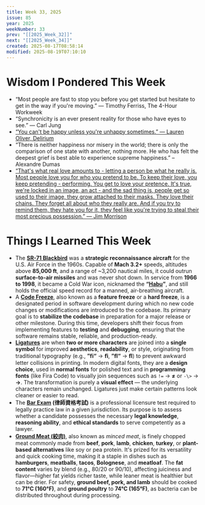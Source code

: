 ```yaml
---
title: Week 33, 2025
issue: 85
year: 2025
weekNumber: 33
prev: "[[2025_Week_32]]"
next: "[[2025_Week_34]]"
created: 2025-08-17T08:58:14
modified: 2025-08-19T07:10:10
---
```


# Wisdom I Pondered This Week

* “Most people are fast to stop you before you get started but hesitate to get in the way if you're moving.” ― Timothy Ferriss, The 4-Hour Workweek
* “Synchronicity is an ever present reality for those who have eyes to see.” — Carl Jung
* [“You can't be happy unless you're unhappy sometimes.” — Lauren Oliver, Delirium](https://www.goodreads.com/quotes/337860-you-can-t-be-happy-unless-you-re-unhappy-sometimes)
* “There is neither happiness nor misery in the world; there is only the comparison of one state with another, nothing more. He who has felt the deepest grief is best able to experience supreme happiness.” – Alexandre Dumas
* [“That's what real love amounts to - letting a person be what he really is. Most people love you for who you pretend to be. To keep their love, you keep pretending - performing. You get to love your pretence. It's true, we're locked in an image, an act - and the sad thing is, people get so used to their image, they grow attached to their masks. They love their chains. They forget all about who they really are. And if you try to remind them, they hate you for it, they feel like you're trying to steal their most precious possession.” — Jim Morrison](https://www.goodreads.com/quotes/295206-that-s-what-real-love-amounts-to---letting-a-person)

# Things I Learned This Week

* The [**SR-71 Blackbird**](https://www.google.com/search?q=SR-71+Blackbird) was a **strategic reconnaissance aircraft** for the U.S. Air Force in the 1960s. Capable of **Mach 3.2+** speeds, altitudes above **85,000 ft**, and a range of ~3,200 nautical miles, it could outrun **surface-to-air missiles** and was never shot down. In service from **1966 to 1998**, it became a Cold War icon, nicknamed the **“[Habu](https://www.google.com/search?q=Habu)”**, and still holds the official speed record for a manned, air-breathing aircraft.
* A [**Code Freeze**](https://www.google.com/search?q=code+freeze), also known as a **feature freeze** or a **hard freeze**, is a designated period in software development during which no new code changes or modifications are introduced to the codebase. Its primary goal is to **stabilize the codebase** in preparation for a major release or other milestone. During this time, developers shift their focus from implementing features to **testing** and **debugging**, ensuring that the software remains stable, reliable, and production-ready.
* [**Ligatures**](https://www.google.com/search?q=ligatures) are when **two or more characters** are joined into a **single symbol** for improved **aesthetics**, **readability**, or style, originating from traditional typography (e.g., **”fi“** → **ﬁ**, **”fl“** → **ﬂ**) to prevent awkward letter collisions in printing. In modern digital fonts, they are a **design choice**, used in **normal fonts** for polished text and in **programming fonts** (like Fira Code) to visually join sequences such as `!=` → **≠** or `-\>` → **→**. The transformation is purely a **visual effect** — the underlying characters remain unchanged. Ligatures just make certain patterns look cleaner or easier to read.
* The **[Bar Exam](https://en.wikipedia.org/wiki/Bar_examination) (律師資格考試)** is a professional licensure test required to legally practice law in a given jurisdiction. Its purpose is to assess whether a candidate possesses the necessary **legal knowledge**, **reasoning ability**, and **ethical standards** to serve competently as a lawyer.
* [**Ground Meat (絞肉)**](https://en.wikipedia.org/wiki/Ground_meat), also known as _minced meat_, is finely chopped meat commonly made from **beef**, **pork**, **lamb**, **chicken**, **turkey**, or **plant-based alternatives** like soy or pea protein. It's prized for its versatility and quick cooking time, making it a staple in dishes such as **hamburgers**, **meatballs**, **tacos**, **Bolognese**, and **meatloaf**. The **fat content** varies by blend (e.g., 80/20 or 90/10), affecting juiciness and flavor—higher fat yields richer taste, while leaner meat is healthier but can be drier. For safety, **ground beef, pork, and lamb** should be cooked to **71°C (160°F)**, and **ground poultry** to **74°C (165°F)**, as bacteria can be distributed throughout during processing.
